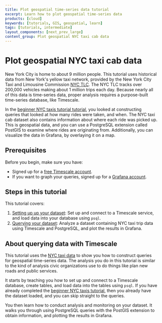 ```yaml
---
title: Plot geospatial time-series data tutorial
excerpt: Learn how to plot geospatial time-series data
products: [cloud]
keywords: [tutorials, GIS, geospatial, learn]
tags: [tutorials, intermediate]
layout_components: [next_prev_large]
content_group: Plot geospatial NYC taxi cab data
---
```


# Plot geospatial NYC taxi cab data

New York City is home to about 9 million people. This tutorial uses historical
data from New York's yellow taxi network, provided by the New York City Taxi and
Limousine Commission [NYC TLC][nyc-tlc]. The NYC TLC tracks over 200,000
vehicles making about 1 million trips each day. Because nearly all of this data
is time-series data, proper analysis requires a purpose-built time-series
database, like Timescale.

In the [beginner NYC taxis tutorial tutorial][beginner-fleet], you looked at
constructing queries that looked at how many rides were taken, and when. The NYC
taxi cab dataset also contains information about where each ride was picked up.
This is geospatial data, and you can use a PostgreSQL extension called PostGIS
to examine where rides are originating from. Additionally, you can visualize
the data in Grafana, by overlaying it on a map.

## Prerequisites

Before you begin, make sure you have:

*   Signed up for a [free Timescale account][cloud-install].
*   <Optional />If you want to graph your queries, signed up for a
    [Grafana account][grafana-setup].

## Steps in this tutorial

This tutorial covers:

1.  [Setting up up your dataset][dataset-nyc]: Set up and connect to a Timescale
    service, and load data into your database using `psql`.
1.  [Querying your dataset][query-nyc]: Analyze a dataset containing NYC taxi
    trip data using Timescale and PostgreSQL, and plot the results in Grafana.

## About querying data with Timescale

This tutorial uses the [NYC taxi data][nyc-tlc] to show you how to construct
queries for geospatial time-series data. The analysis you do in this tutorial is
similar to the kind of analysis civic organizations use to do things like plan
new roads and public services.

It starts by teaching you how to set up and connect to a Timescale database,
create tables, and load data into the tables using `psql`. If you have already
completed the [beginner NYC taxis tutorial][beginner-fleet], then you already
have the dataset loaded, and you can skip straight to the queries.

You then learn how to conduct analysis and monitoring on your dataset. It walks
you through using PostgreSQL queries with the PostGIS extension to obtain
information, and plotting the results in Grafana.

[dataset-nyc]: /tutorials/:currentVersion:/nyc-taxi-cab/dataset-nyc/
[query-nyc]: /tutorials/:currentVersion:/nyc-taxi-cab/query-nyc/
[nyc-tlc]: https://www1.nyc.gov/site/tlc/about/tlc-trip-record-data.page
[cloud-install]: /getting-started/latest/
[grafana-setup]: /use-timescale/:currentVersion:/integrations/obervability-alerting/grafana/installation/
[beginner-fleet]: /tutorials/:currentVersion:/nyc-taxi-cab/
